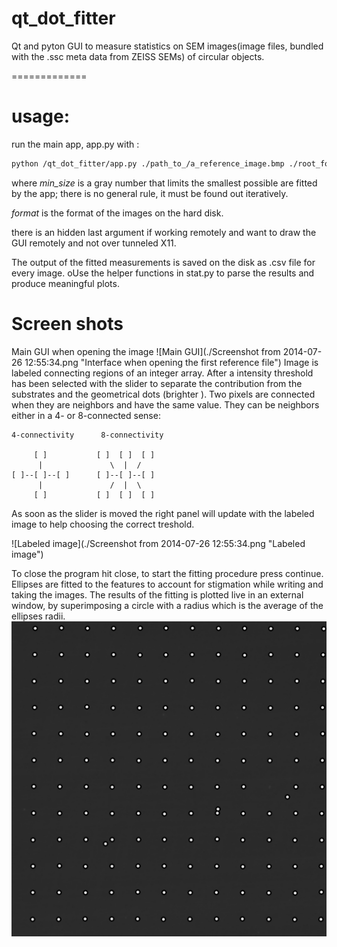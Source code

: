 qt_dot_fitter
=============

Qt and pyton GUI to measure statistics on SEM images(image files, bundled with the .ssc meta data from ZEISS SEMs) of circular objects.

=============

# usage:

run the main app, app.py with :

```bash
python /qt_dot_fitter/app.py ./path_to_/a_reference_image.bmp ./root_foolder_with pictures min_size format
```

where *min_size* is a gray number that limits the smallest possible are fitted by the app;
there is no general rule, it must be found out iteratively.

*format* is the format of the images on the hard disk.

there is an hidden last argument if working remotely and want to draw the GUI remotely and not over tunneled X11.

The output of the fitted measurements is saved on the disk as .csv file for every image.
oUse the helper functions in stat.py to parse the results and produce meaningful plots.
# Screen shots

Main GUI when opening the image 
![Main GUI](./Screenshot from 2014-07-26 12:55:34.png "Interface when opening the first reference file")
Image is labeled  connecting regions of an integer array.
After a intensity threshold has been selected with the slider to separate the contribution from the substrates and the geometrical dots (brighter
).
Two pixels are connected when they are neighbors and have the same value. They can be neighbors either in a 4- or 8-connected sense:
```
4-connectivity      8-connectivity

     [ ]           [ ]  [ ]  [ ]
      |               \  |  /
[ ]--[ ]--[ ]      [ ]--[ ]--[ ]
      |               /  |  \
     [ ]           [ ]  [ ]  [ ]
```
As soon as the slider is moved the right panel will update with the labeled image to help choosing the correct treshold.

![Labeled image](./Screenshot from 2014-07-26 12:55:34.png "Labeled image")

To close the program hit close, to start the fitting procedure press continue.
Ellipses are fitted to the features to account for stigmation while writing and taking the images. 
The results of the fitting is plotted live in an external window, by superimposing a circle with a radius which is the average of the  ellipses radii.
![fitted Cricles](./IMAGE6176.jpg "Fitted image")